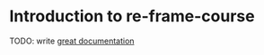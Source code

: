 # Introduction to re-frame-course

TODO: write [great documentation](http://jacobian.org/writing/what-to-write/)

